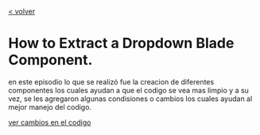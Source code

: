 [< volver](../../README.md)
# How to Extract a Dropdown Blade Component.

en este episodio lo que se realizó fue la creacion de diferentes componentes los cuales ayudan  a que el codigo se vea mas limpio y a su vez, se les agregaron algunas condisiones o cambios los cuales ayudan al mejor manejo del codigo.

[ver cambios en el codigo](https://github.com/wilberthRA/Proyecto-1-Software-Libre/commit/0f028fda38d9b6c24f620f6d896386e408f295f8)